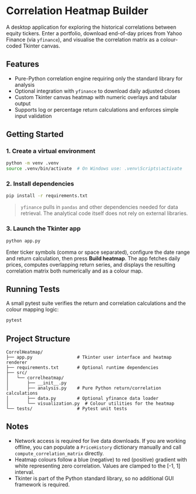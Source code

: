 # Correlation Heatmap Builder

A desktop application for exploring the historical correlations between equity tickers. Enter a
portfolio, download end-of-day prices from Yahoo Finance (via `yfinance`), and visualise the
correlation matrix as a colour-coded Tkinter canvas.

## Features

- Pure-Python correlation engine requiring only the standard library for analysis
- Optional integration with `yfinance` to download daily adjusted closes
- Custom Tkinter canvas heatmap with numeric overlays and tabular output
- Supports log or percentage return calculations and enforces simple input validation

## Getting Started

### 1. Create a virtual environment

```bash
python -m venv .venv
source .venv/bin/activate  # On Windows use: .venv\Scripts\activate
```

### 2. Install dependencies

```bash
pip install -r requirements.txt
```

> `yfinance` pulls in `pandas` and other dependencies needed for data retrieval. The analytical code
> itself does not rely on external libraries.

### 3. Launch the Tkinter app

```bash
python app.py
```

Enter ticker symbols (comma or space separated), configure the date range and return calculation,
then press **Build heatmap**. The app fetches daily prices, computes overlapping return series, and
displays the resulting correlation matrix both numerically and as a colour map.

## Running Tests

A small pytest suite verifies the return and correlation calculations and the colour mapping logic:

```bash
pytest
```

## Project Structure

```
CorrelHeatmap/
├── app.py                 # Tkinter user interface and heatmap renderer
├── requirements.txt       # Optional runtime dependencies
├── src/
│   └── correlheatmap/
│       ├── __init__.py
│       ├── analysis.py    # Pure Python return/correlation calculations
│       ├── data.py        # Optional yfinance data loader
│       └── visualization.py  # Colour utilities for the heatmap
└── tests/                 # Pytest unit tests
```

## Notes

- Network access is required for live data downloads. If you are working offline, you can populate a
  `PriceHistory` dictionary manually and call `compute_correlation_matrix` directly.
- Heatmap colours follow a blue (negative) to red (positive) gradient with white representing zero
  correlation. Values are clamped to the [-1, 1] interval.
- Tkinter is part of the Python standard library, so no additional GUI framework is required.
